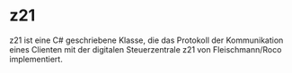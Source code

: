 z21
===

z21 ist eine C# geschriebene Klasse, die das Protokoll der Kommunikation eines Clienten mit der digitalen Steuerzentrale z21 von Fleischmann/Roco implementiert.
